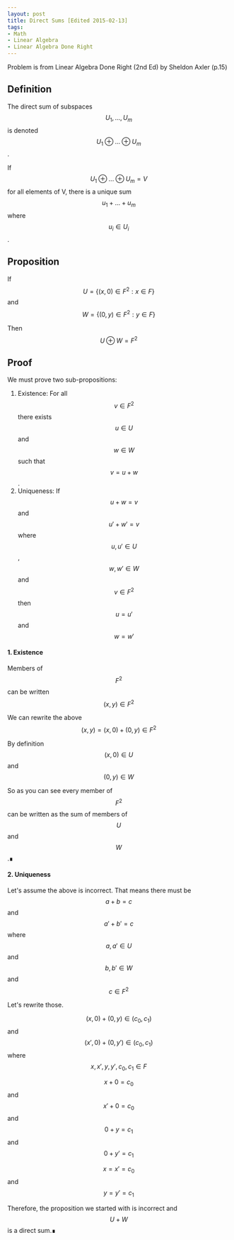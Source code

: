 ```yaml
---
layout: post
title: Direct Sums [Edited 2015-02-13]
tags:
- Math
- Linear Algebra
- Linear Algebra Done Right
---
```

Problem is from Linear Algebra Done Right (2nd Ed) by Sheldon Axler (p.15)

## Definition ##
The direct sum of subspaces $$ U_1,...,U_m $$ is denoted $$ U_1 \oplus ... \oplus U_m $$.

If $$ U_1 \oplus ... \oplus U_m = V $$ for all elements of V, there is a unique
sum $$ u_1 + ... + u_m $$ where $$ u_i \in U_i $$.

## Proposition ##
If $$ U = \{(x,0) \in F^2 : x \in F\} $$ and $$ W = \{(0,y) \in F^2 : y \in F\} $$

Then $$ U \oplus W = F^2 $$

## Proof ##
We must prove two sub-propositions:

1. Existence: For all $$ v \in F^2 $$ there exists $$ u \in U $$ and $$ w \in W $$ such that $$ v = u + w $$.
2. Uniqueness: If $$ u + w = v $$ and $$ u' + w' = v $$ where $$ u,u' \in U $$, $$ w,w' \in W $$ and $$ v \in F^2 $$ then $$ u = u' $$ and $$ w = w' $$

#### 1. Existence ####

Members of $$ F^2 $$ can be written $$ (x,y) \in F^2 $$

We can rewrite the above $$ (x,y) = (x,0) + (0,y) \in F^2 $$

By definition $$ (x,0) \in U $$ and $$ (0,y) \in W $$

So as you can see every member of $$ F^2 $$ can be written as the sum of members
of $$U$$ and $$W$$.∎

#### 2. Uniqueness ####

Let's assume the above is incorrect. That means there must be $$ a + b = c $$
and $$ a' + b' = c $$ where $$ a,a' \in U $$ and $$ b,b' \in W $$ and $$ c \in F^2 $$

Let's rewrite those.

$$ (x, 0) + (0, y) \in (c_0, c_1) $$ and $$ (x', 0) + (0, y') \in (c_0, c_1) $$
where $$ x,x',y,y',c_0,c_1 \in F $$

$$ x + 0 = c_0 $$ and $$ x' + 0 = c_0 $$ and $$ 0 + y = c_1 $$ and $$ 0 + y' = c_1 $$

$$ x = x' = c_0 $$ and $$ y = y' = c_1 $$

Therefore, the proposition we started with is incorrect and $$ U + W $$ is a direct sum.∎
